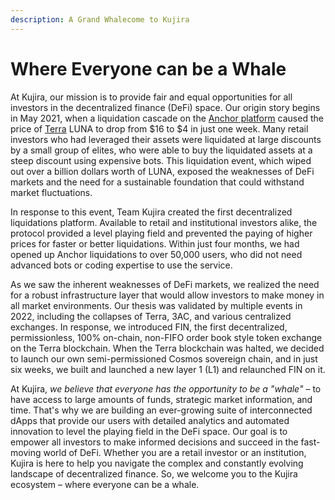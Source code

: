 ```yaml
---
description: A Grand Whalecome to Kujira
---
```


# Where Everyone can be a Whale

At Kujira, our mission is to provide fair and equal opportunities for all investors in the decentralized finance (DeFi) space. Our origin story begins in May 2021, when a liquidation cascade on the [Anchor platform](https://twitter.com/anchor\_protocol?lang=en) caused the price of [Terra](https://docs.terra.money/) LUNA to drop from $16 to $4 in just one week. Many retail investors who had leveraged their assets were liquidated at large discounts by a small group of elites, who were able to buy the liquidated assets at a steep discount using expensive bots. This liquidation event, which wiped out over a billion dollars worth of LUNA, exposed the weaknesses of DeFi markets and the need for a sustainable foundation that could withstand market fluctuations.

In response to this event, Team Kujira created the first decentralized liquidations platform. Available to retail and institutional investors alike, the protocol provided a level playing field and prevented the paying of higher prices for faster or better liquidations. Within just four months, we had opened up Anchor liquidations to over 50,000 users, who did not need advanced bots or coding expertise to use the service.

As we saw the inherent weaknesses of DeFi markets, we realized the need for a robust infrastructure layer that would allow investors to make money in all market environments. Our thesis was validated by multiple events in 2022, including the collapses of Terra, 3AC, and various centralized exchanges. In response, we introduced FIN, the first decentralized, permissionless, 100% on-chain, non-FIFO order book style token exchange on the Terra blockchain. When the Terra blockchain was halted, we decided to launch our own semi-permissioned Cosmos sovereign chain, and in just six weeks, we built and launched a new layer 1 (L1) and relaunched FIN on it.

At Kujira, _we believe that_ _everyone has the opportunity to be a "whale"_ – to have access to large amounts of funds, strategic market information, and time. That's why we are building an ever-growing suite of interconnected dApps that provide our users with detailed analytics and automated innovation to level the playing field in the DeFi space. Our goal is to empower all investors to make informed decisions and succeed in the fast-moving world of DeFi. Whether you are a retail investor or an institution, Kujira is here to help you navigate the complex and constantly evolving landscape of decentralized finance. So, we welcome you to the Kujira ecosystem – where everyone can be a whale.

